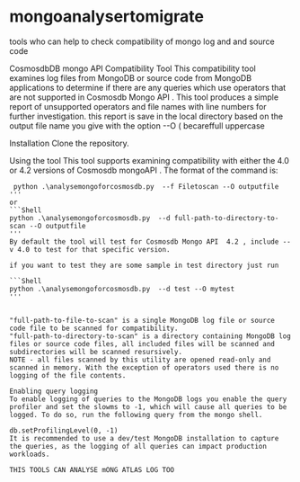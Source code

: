 # mongoanalysertomigrate
tools who can help to check compatibility of mongo log and  and source code 

CosmosdbDB mongo  API  Compatibility Tool
This compatibility tool examines log files from MongoDB or source code from MongoDB applications to determine if there are any queries which use operators that are not supported in Cosmosdb Mongo API . This tool produces a simple report of unsupported operators and file names with line numbers for further investigation. this report is save in the local directory based on the output file name you give with the option --O ( becareffull uppercase

Installation
Clone the repository.

Using the tool
This tool supports examining compatibility with either the 4.0 or 4.2 versions of Cosmosdb mongoAPI . The format of the command is:
```Shell
 python .\analysemongoforcosmosdb.py  --f Filetoscan --O outputfile
'''
or
```Shell
python .\analysemongoforcosmosdb.py  --d full-path-to-directory-to-scan --O outputfile
'''
By default the tool will test for Cosmosdb Mongo API  4.2 , include --v 4.0 to test for that specific version.

if you want to test they are some sample in test directory just run 

```Shell
python .\analysemongoforcosmosdb.py  --d test --O mytest
'''


"full-path-to-file-to-scan" is a single MongoDB log file or source code file to be scanned for compatibility.
"full-path-to-directory-to-scan" is a directory containing MongoDB log files or source code files, all included files will be scanned and subdirectories will be scanned resursively.
NOTE - all files scanned by this utility are opened read-only and scanned in memory. With the exception of operators used there is no logging of the file contents.

Enabling query logging
To enable logging of queries to the MongoDB logs you enable the query profiler and set the slowms to -1, which will cause all queries to be logged. To do so, run the following query from the mongo shell.

db.setProfilingLevel(0, -1)
It is recommended to use a dev/test MongoDB installation to capture the queries, as the logging of all queries can impact production workloads. 

THIS TOOLS CAN ANALYSE mONG ATLAS LOG TOO
